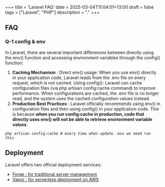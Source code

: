 +++
title = 'Laravel FAQ'
date = 2025-03-04T11:04:01+13:00
draft = false
tags = ["Laravel", "PHP"]
description = "."
+++

## FAQ

### Q-1 config & env
In Laravel, there are several important differences between directly using the env() function and accessing environment variables through the config() function:

1. **Caching Mechanism** : Direct env() usage: When you use env() directly in your application code, Laravel reads from the .env file on every request, which is not cached.
Using config(): Laravel can cache configuration files (via php artisan config:cache command) to improve performance. When configurations are cached, the .env file is no longer read, and the system uses the cached configuration values instead.
2. **Production Best Practices** : Laravel officially recommends using env() in configuration files and then using config() in your application code. This is because **when you run config:cache in production, code that directly uses env() will not be able to retrieve environment variable values**.

```
php artisan config:cache # every time when update .env we need run this
```


## Deployment

Laravel offers two official deployment services: 
* [Forge : for traditional server management](https://forge.laravel.com/) 
* [Vapor :  for serverless deployment on AWS](https://vapor.laravel.com/)
